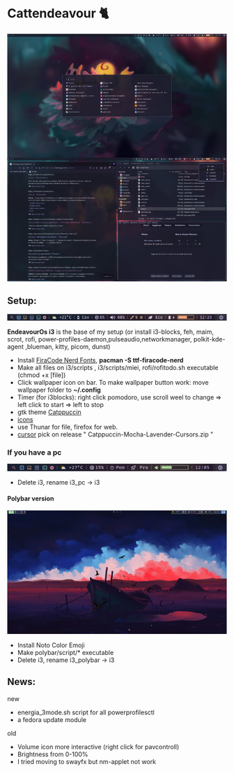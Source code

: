# Cattendeavour 🐈
![Desktop](combined.png)
## Setup:
![Desktop](bar.png)

**EndeavourOs i3** is the base of my setup (or install i3-blocks, feh, maim, scrot, rofi, power-profiles-daemon,pulseaudio,networkmanager, polkit-kde-agent ,blueman, kitty, picom, dunst)
* Install [FiraCode Nerd Fonts](https://www.nerdfonts.com/font-downloads), **pacman -S ttf-firacode-nerd**
* Make all files on i3/scripts , i3/scripts/miei, rofi/rofitodo.sh executable (chmod +x [file])
* Click wallpaper icon on bar. To make wallpaper button work: move wallpaper folder to **~/.config**
* Timer (for i3blocks): right click pomodoro, use scroll weel to change => left click to start => left to stop
* gtk theme [Catppuccin](https://aur.archlinux.org/packages/catppuccin-gtk-theme-mocha)
* [icons](https://github.com/ljmill/catppuccin-icons)
* use Thunar for file, firefox for web. 
* [cursor](https://github.com/catppuccin/cursors) pick on release  " Catppuccin-Mocha-Lavender-Cursors.zip " 
### If you have a pc
![Desktop](barpc.png)
* Delete i3, rename i3_pc -> i3
#### Polybar version
![Desktop](vuoto.png)

* Install Noto Color Emoji
* Make polybar/script/* executable
* Delete i3, rename i3_polybar -> i3

## News:

new
* energia_3mode.sh script for all powerprofilesctl
* a fedora update module

old
* Volume icon more interactive (right click for pavcontroll)
* Brightness from 0-100%
* I tried moving to swayfx but nm-applet not work
